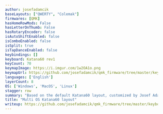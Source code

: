 ```yaml
---
author: josefadamcik
baseLayouts: ["QWERTY", "Colemak"]
firmwares: [QMK]
hasHomeRowMods: False
hasLetterOnThumb: False
hasRotaryEncoder: false
isAutoShiftEnabled: false
isComboEnabled: false
isSplit: true
isTapDanceEnabled: false
keybindings: []
keyboard: Katana60 rev1
keyCount: 70
keymapImage: https://i.imgur.com/1w2OA1o.png
keymapUrl: https://github.com/josefadamcik/qmk_firmware/tree/master/keyboards/rominronin/katana60/rev1/keymaps/josefadamcik
languages: ['English']
layerCount: 8
OS: ['Windows', 'MacOS', 'Linux']
stagger: row
summary: "Based on the default Katana60 layout, customized by Josef Adamcik with several basic layers (Colemak vs Qwerty, Mac OS vs Linux/Win)"
title: "Multi OS Katana60 layout"
writeup: https://github.com/josefadamcik/qmk_firmware/tree/master/keyboards/rominronin/katana60/rev1/keymaps/josefadamcik/readme.md
---
```


